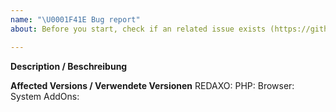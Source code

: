 ```yaml
---
name: "\U0001F41E Bug report"
about: Before you start, check if an related issue exists (https://github.com/redaxo/redaxo/issues)

---
```


**Description / Beschreibung**

**Affected Versions / Verwendete Versionen**
REDAXO:
PHP:
Browser:
System AddOns:

